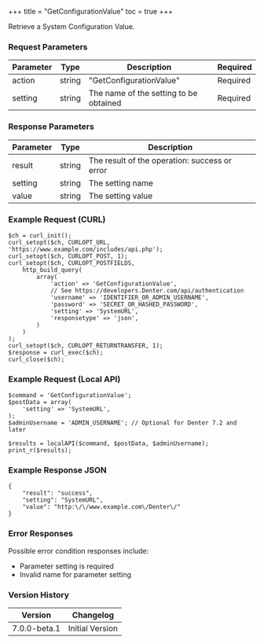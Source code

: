 +++
title = "GetConfigurationValue"
toc = true
+++

Retrieve a System Configuration Value.

### Request Parameters

| Parameter | Type | Description | Required |
| --------- | ---- | ----------- | -------- |
| action | string | "GetConfigurationValue" | Required |
| setting | string | The name of the setting to be obtained | Required |

### Response Parameters

| Parameter | Type | Description |
| --------- | ---- | ----------- |
| result | string | The result of the operation: success or error |
| setting | string | The setting name |
| value | string | The setting value |


### Example Request (CURL)

```
$ch = curl_init();
curl_setopt($ch, CURLOPT_URL, 'https://www.example.com/includes/api.php');
curl_setopt($ch, CURLOPT_POST, 1);
curl_setopt($ch, CURLOPT_POSTFIELDS,
    http_build_query(
        array(
            'action' => 'GetConfigurationValue',
            // See https://developers.Denter.com/api/authentication
            'username' => 'IDENTIFIER_OR_ADMIN_USERNAME',
            'password' => 'SECRET_OR_HASHED_PASSWORD',
            'setting' => 'SystemURL',
            'responsetype' => 'json',
        )
    )
);
curl_setopt($ch, CURLOPT_RETURNTRANSFER, 1);
$response = curl_exec($ch);
curl_close($ch);
```


### Example Request (Local API)

```
$command = 'GetConfigurationValue';
$postData = array(
    'setting' => 'SystemURL',
);
$adminUsername = 'ADMIN_USERNAME'; // Optional for Denter 7.2 and later

$results = localAPI($command, $postData, $adminUsername);
print_r($results);
```


### Example Response JSON

```
{
    "result": "success",
    "setting": "SystemURL",
    "value": "http:\/\/www.example.com\/Denter\/"
}
```


### Error Responses

Possible error condition responses include:

* Parameter setting is required
* Invalid name for parameter setting


### Version History

| Version | Changelog |
| ------- | --------- |
| 7.0.0-beta.1 | Initial Version |
